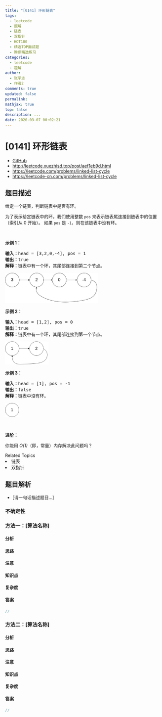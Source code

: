 ```yaml
---
title: "[0141] 环形链表"
tags:
  - leetcode
  - 题解
  - 链表
  - 双指针
  - HOT100
  - 精选TOP面试题
  - 腾讯精选练习
categories:
  - leetcode
  - 题解
author:
  - 张学志
  - 作者2
comments: true
updated: false
permalink:
mathjax: true
top: false
description: ...
date: 2020-03-07 00:02:21
---
```



# [0141] 环形链表
* [GitHub](https://github.com/algoboy101/LeetCodeCrowdsource/tree/master/_posts/QA/%5B0141%5D%20%E7%8E%AF%E5%BD%A2%E9%93%BE%E8%A1%A8.md)
* http://leetcode.xuezhisd.top/post/aef1eb9d.html
* https://leetcode.com/problems/linked-list-cycle
* https://leetcode-cn.com/problems/linked-list-cycle


## 题目描述

<p>给定一个链表，判断链表中是否有环。</p>

<p>为了表示给定链表中的环，我们使用整数 <code>pos</code> 来表示链表尾连接到链表中的位置（索引从 0 开始）。 如果 <code>pos</code> 是 <code>-1</code>，则在该链表中没有环。</p>

<p>&nbsp;</p>

<p><strong>示例 1：</strong></p>

<pre><strong>输入：</strong>head = [3,2,0,-4], pos = 1
<strong>输出：</strong>true
<strong>解释：</strong>链表中有一个环，其尾部连接到第二个节点。
</pre>

<p><img alt="" src="https://raw.githubusercontent.com/algoboy101/LeetCodeCrowdsource/master/imgs/circularlinkedlist.png" style="height: 97px; width: 300px;"></p>

<p><strong>示例&nbsp;2：</strong></p>

<pre><strong>输入：</strong>head = [1,2], pos = 0
<strong>输出：</strong>true
<strong>解释：</strong>链表中有一个环，其尾部连接到第一个节点。
</pre>

<p><img alt="" src="https://raw.githubusercontent.com/algoboy101/LeetCodeCrowdsource/master/imgs/circularlinkedlist_test2.png" style="height: 74px; width: 141px;"></p>

<p><strong>示例 3：</strong></p>

<pre><strong>输入：</strong>head = [1], pos = -1
<strong>输出：</strong>false
<strong>解释：</strong>链表中没有环。
</pre>

<p><img alt="" src="https://raw.githubusercontent.com/algoboy101/LeetCodeCrowdsource/master/imgs/circularlinkedlist_test3.png" style="height: 45px; width: 45px;"></p>

<p>&nbsp;</p>

<p><strong>进阶：</strong></p>

<p>你能用 <em>O(1)</em>（即，常量）内存解决此问题吗？</p>
<div><div>Related Topics</div><div><li>链表</li><li>双指针</li></div></div>


## 题目解析
* [请一句话描述题目...]

### 不确定性


### 方法一：[算法名称]

#### 分析

#### 思路

#### 注意

#### 知识点

#### 复杂度

#### 答案

```cpp
//
```


### 方法二：[算法名称]

#### 分析

#### 思路

#### 注意

#### 知识点

#### 复杂度

#### 答案

```cpp
//
```


